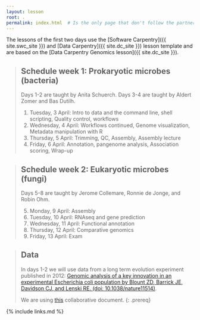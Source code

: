 ```yaml
---
layout: lesson
root: .
permalink: index.html  # Is the only page that don't follow the partner /:path/index.html
---
```


The lessons of the first two days use the
[Software Carpentry]({{ site.swc_site }}) and
[Data Carpentry]({{ site.dc_site }}) lesson template and are based on the [Data Carpentry Genomics lesson]({{ site.dc_site }}).


> ## Schedule week 1: Prokaryotic microbes (bacteria)
> 
> Days 1-2 are taught by Anita Schuerch. Days 3-4 are taught by Aldert Zomer and Bas Dutilh.
> 
> 1.  Tuesday, 3 April: Intro to data and the command line, shell scripting, Quality control, workflows
> 2.  Wednesday, 4 April: Workflows continued, Genome visualization, Metadata manipulation with R
> 3.  Thursday, 5 April: Trimming, QC, Assembly, Assembly lecture
> 4.  Friday, 6 April: Annotation, pangenome analysis, Association scoring, Wrap-up

> ## Schedule week 2: Eukaryotic microbes (fungi)
> 
> Days 5-8 are taught by Jerome Collemare, Ronnie de Jonge, and Robin Ohm.
> 
> 5.  Monday, 9 April: Assembly
> 6.  Tuesday, 10 April: RNAseq and gene prediction
> 7.  Wednesday, 11 April: Functional annotation
> 8.  Thursday, 12 April: Comparative genomics
> 9.  Friday, 13 April: Exam

> ## Data
>
> In days 1-2 we will use data from a long term evolution experiment published in 2012: [Genomic analysis of a key innovation in an experimental Escherichia coli population by Blount ZD, Barrick JE, Davidson CJ, and Lenski RE. (doi: 10.1038/nature11514)](https://www.nature.com/articles/nature11514).
>
> We are using [this]() collaborative document.
{: .prereq}


{% include links.md %}
